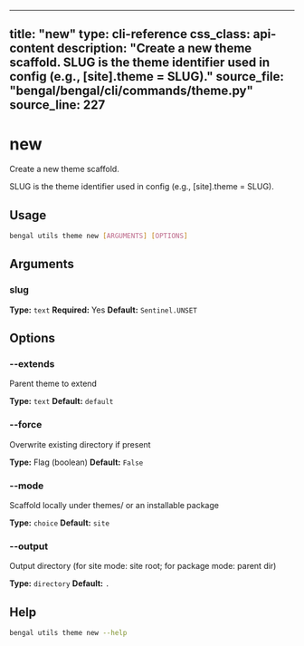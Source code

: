 
---
title: "new"
type: cli-reference
css_class: api-content
description: "Create a new theme scaffold.  SLUG is the theme identifier used in config (e.g., [site].theme = SLUG)."
source_file: "bengal/bengal/cli/commands/theme.py"
source_line: 227
---

# new

Create a new theme scaffold.

SLUG is the theme identifier used in config (e.g., [site].theme = SLUG).


## Usage

```bash
bengal utils theme new [ARGUMENTS] [OPTIONS]
```

## Arguments

### slug

**Type:** `text`
**Required:** Yes
**Default:** `Sentinel.UNSET`


## Options

### --extends

Parent theme to extend

**Type:** `text`
**Default:** `default`

### --force

Overwrite existing directory if present

**Type:** Flag (boolean)
**Default:** `False`

### --mode

Scaffold locally under themes/ or an installable package

**Type:** `choice`
**Default:** `site`

### --output

Output directory (for site mode: site root; for package mode: parent dir)

**Type:** `directory`
**Default:** `.`





## Help

```bash
bengal utils theme new --help
```